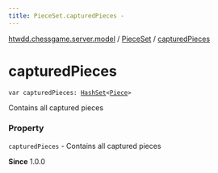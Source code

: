 ```yaml
---
title: PieceSet.capturedPieces - 
---
```


[htwdd.chessgame.server.model](../index.html) / [PieceSet](index.html) / [capturedPieces](./captured-pieces.html)

# capturedPieces

`var capturedPieces: `[`HashSet`](https://kotlinlang.org/api/latest/jvm/stdlib/kotlin.collections/-hash-set/index.html)`<`[`Piece`](../-piece/index.html)`>`

Contains all captured pieces

### Property

`capturedPieces` - Contains all captured pieces

**Since**
1.0.0

